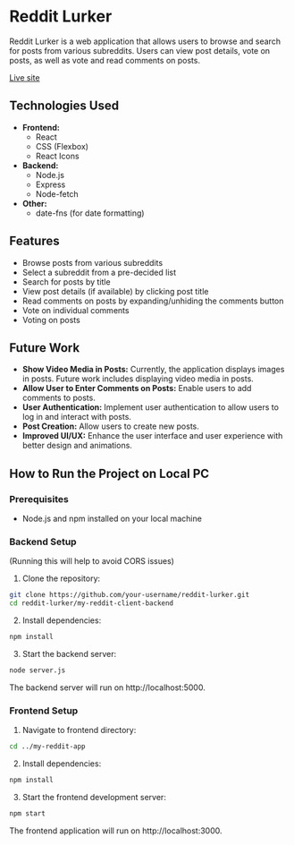 # Reddit Lurker

Reddit Lurker is a web application that allows users to browse and search for posts from various subreddits. Users can view post details, vote on posts, as well as vote and read comments on posts.

[Live site](https://myredditlurker.netlify.app/)

## Technologies Used

- **Frontend:**
  - React
  - CSS (Flexbox)
  - React Icons
- **Backend:**
  - Node.js
  - Express
  - Node-fetch
- **Other:**
  - date-fns (for date formatting)

## Features

- Browse posts from various subreddits
- Select a subreddit from a pre-decided list
- Search for posts by title
- View post details (if available) by clicking post title
- Read comments on posts by expanding/unhiding the comments button
- Vote on individual comments
- Voting on posts

## Future Work

- **Show Video Media in Posts:** Currently, the application displays images in posts. Future work includes displaying video media in posts.
- **Allow User to Enter Comments on Posts:** Enable users to add comments to posts.
- **User Authentication:** Implement user authentication to allow users to log in and interact with posts.
- **Post Creation:** Allow users to create new posts.
- **Improved UI/UX:** Enhance the user interface and user experience with better design and animations.

## How to Run the Project on Local PC

### Prerequisites

- Node.js and npm installed on your local machine

### Backend Setup
(Running this will help to avoid CORS issues)

1. Clone the repository:

```bash
git clone https://github.com/your-username/reddit-lurker.git
cd reddit-lurker/my-reddit-client-backend
```
2. Install dependencies:

```bash
npm install
```

3. Start the backend server:

```bash
node server.js
```

The backend server will run on http://localhost:5000.


### Frontend Setup

1. Navigate to frontend directory:

```bash
cd ../my-reddit-app
```

2. Install dependencies:

```bash
npm install
```

3. Start the frontend development server:

```bash
npm start
```

The frontend application will run on http://localhost:3000.
